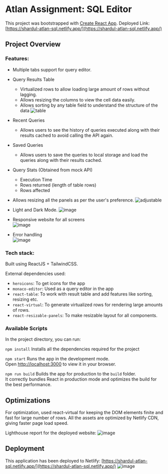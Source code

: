 # Atlan Assignment: SQL Editor

This project was bootstrapped with [Create React App](https://github.com/facebook/create-react-app).
Deployed Link: [https://shardul-atlan-sql.netlify.app/](https://shardul-atlan-sql.netlify.app/)

## Project Overview

### Features:

- Multiple tabs support for query editor.
- Query Results Table
    -  Virtualized rows to allow loading large amount of rows without lagging.
    -  Allows resizing the columns to view the cell data easily.
    -  Allows sorting by any table field to understand the structure of the data
    ![table](https://github.com/FreSauce/atlan-frontend-assignment/assets/34598383/2a179607-3cc3-4570-85c5-cac462409f64)

- Recent Queries
    - Allows users to see the history of queries executed along with their results cached to avoid calling the API again. 
- Saved Queries
    - Allows users to save the queries to local storage and load the queries along with their results cached.
- Query Stats (Obtained from mock API)
    -  Execution Time
    -  Rows returned (length of table rows)
    -  Rows affected
- Allows resizing all the panels as per the user's preference.
    ![adjustable](https://github.com/FreSauce/atlan-frontend-assignment/assets/34598383/9c838cda-1d32-4ad7-b124-cb9b086471d8)
- Light and Dark Mode.
   ![image](https://github.com/FreSauce/atlan-frontend-assignment/assets/34598383/44a64b30-aeb5-4755-8f47-6f62cdfbd580)
- Responsive website for all screens \
  ![image](https://github.com/FreSauce/atlan-frontend-assignment/assets/34598383/419a75bc-41ce-4841-b718-345f4d687b17)
- Error handling \
   ![image](https://github.com/FreSauce/atlan-frontend-assignment/assets/34598383/9adf154e-909b-43ca-98fe-9b183cca8327)


### Tech stack:

Built using ReactJS + TailwindCSS. 

External dependencies used:
-  `heroicons`: To get icons for the app
-  `monaco-editor`: Used as a query editor in the app
-  `react-table`: To work with result table and add features like sorting, resizing etc.
-  `react-virtual`: To generate virtualized rows for rendering large amounts of rows.
-  `react-resizable-panels`: To make resizable layout for all components.

### Available Scripts
In the project directory, you can run:

`npm install`
Installs all the dependencies required for the project

`npm start`
Runs the app in the development mode.\
Open [http://localhost:3000](http://localhost:3000) to view it in your browser.

`npm run build`
Builds the app for production to the `build` folder.\
It correctly bundles React in production mode and optimizes the build for the best performance.

## Optimizations

For optimization, used react-virtual for keeping the DOM elements finite and fast for large number of rows.
All the assets are optimized by Netlify CDN, giving faster page load speed.

Lighthouse report for the deployed website:
![image](https://github.com/FreSauce/atlan-frontend-assignment/assets/34598383/b3bfcd92-e536-4030-b08a-a03f5dba9eeb)


## Deployment

This application has been deployed to Netlify: [https://shardul-atlan-sql.netlify.app/](https://shardul-atlan-sql.netlify.app/)
![image](https://github.com/FreSauce/atlan-frontend-assignment/assets/34598383/419a8d4b-3fb1-4b1f-bf1e-5e432b889fcc)
